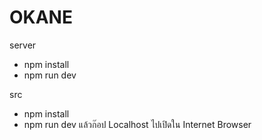 # OKANE
server
- npm install
- npm run dev

src
- npm install
- npm run dev
แล้วก๊อป Localhost ไปเปิดใน Internet Browser

